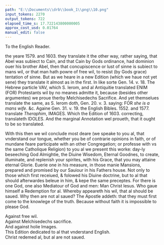 ```yaml
---
path: "E:\\Documents\\drb\\book_1\\png\\10.png"
input_tokens: 2270
output_tokens: 722
elapsed_time_s: 17.722143800000005
approx_cost_usd: 0.01764
manual_edit: false
---
```

To the English Reader.

the yeare 1579. and 1603. they translate it the other way, rather saying, that Abel was subiect to Cain, and that Cain by Gods ordinance, had dominion ouer his brother Abel, then that concupiscence or lust of sinne is subiect to mans wil, or that man hath powre of free wil, to resist (by Gods grace) tentation of sinne. But as we heare in a new Edition (which we haue not yet sene) they translate it almost as in the first. In like sorte Gen. 14. v. 18. The Hebrew particle VAV, which S. Ierom, and al Antiquitie translated ENIM (FOR) Protestants wil by no meanes admitte it, because (besides other argumentes) we proue therby Melchisedechs Sacrifice. And yet themselues translate the same, as S. Ierom doth, Gen. 20. v. 3. saying: FOR *she is a mans wife*. &c. Againe Gen. 31. v. 19. the English Bibles. 1552. and 1577. translate *Theraphim*, IMAGES. Which the Edition of 1603. correcting, translateth IDOLES. And the marginal Annotation wel proueth, that it ought to be so translated.

With this then we wil conclude most deare (we speake to you al, that vnderstand our tongue, whether you be of contrarie opinions in faith, or of mundane feare participate with an other Congregation; or professe with vs the same Catholique Religion) to you al we present this worke: day-ly beseeching God Almightie, the Diuine Wisedom, Eternal Goodnes, to create, illuminate, and replenish your spirites, with his Grace, that you may attaine eternal Glorie. Euerie one in his measure, in those manie Mansions, prepared and promised by our Sauiour in his Fathers house. Not only to those which first receiued, & folowed his Diuine doctrine, but to al that should afterwardes beleue in him, & kepe the same preceptes. For there is one God, one also Mediatour of God and men: Man Christ Iesus. Who gaue himself a Redemption for al. Whereby appeareth his wil, that al should be saued. Why then are not al saued? The Apostle addeth: that they must first come to the knowlege of the truth. Because without faith it is impossible to please God.

<aside>Against free wil.</aside>

<aside>Against Melchisedechs sacrifice.</aside>

<aside>And against holie Images.</aside>

<aside>This Edition dedicated to al that vnderstand English.</aside>

<aside>Christ redemed al, but al are not saued.</aside>

[^1]: Gen. 14. v. 18.

[^2]: Gen. 20. v. 3.

[^3]: Gen. 31. v. 19.